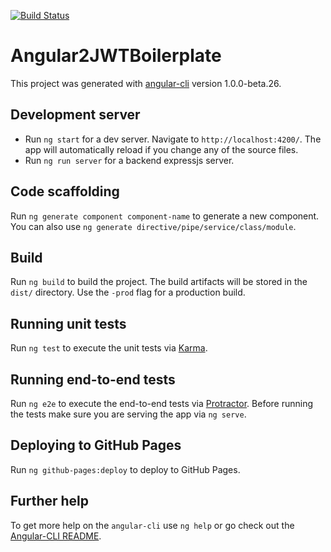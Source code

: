 [![Build Status](https://travis-ci.org/steadglobal/angular2-jwt-boilerplate.svg?branch=master)](https://travis-ci.org/steadglobal/angular2-jwt-boilerplate)

# Angular2JWTBoilerplate

This project was generated with [angular-cli](https://github.com/angular/angular-cli) version 1.0.0-beta.26.

## Development server
* Run `ng start` for a dev server. Navigate to `http://localhost:4200/`. The app will automatically reload if you change any of the source files.
* Run `ng run server` for a backend expressjs server.

## Code scaffolding

Run `ng generate component component-name` to generate a new component. You can also use `ng generate directive/pipe/service/class/module`.

## Build

Run `ng build` to build the project. The build artifacts will be stored in the `dist/` directory. Use the `-prod` flag for a production build.

## Running unit tests

Run `ng test` to execute the unit tests via [Karma](https://karma-runner.github.io).

## Running end-to-end tests

Run `ng e2e` to execute the end-to-end tests via [Protractor](http://www.protractortest.org/).
Before running the tests make sure you are serving the app via `ng serve`.

## Deploying to GitHub Pages

Run `ng github-pages:deploy` to deploy to GitHub Pages.

## Further help

To get more help on the `angular-cli` use `ng help` or go check out the [Angular-CLI README](https://github.com/angular/angular-cli/blob/master/README.md).
